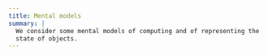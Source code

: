 ```yaml
---
title: Mental models
summary: |
  We consider some mental models of computing and of representing the
  state of objects.
---
```


